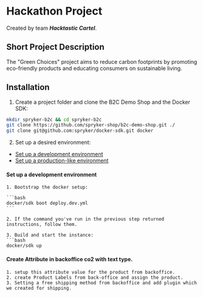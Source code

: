 # Hackathon Project
Created by team ***Hacktastic Cartel***.

## Short Project Description
The "Green Choices" project aims to reduce carbon footprints by promoting eco-friendly products and educating consumers on sustainable living.

## Installation

1. Create a project folder and clone the B2C Demo Shop and the Docker SDK:
```bash
mkdir spryker-b2c && cd spryker-b2c
git clone https://github.com/spryker-shop/b2c-demo-shop.git ./
git clone git@github.com:spryker/docker-sdk.git docker
```

2. Set up a desired environment:
  * [Set up a development environment](#set-up-a-development-environment)
  * [Set up a production-like environment](#set-up-a-production-like-environment)

#### Set up a development environment

    1. Bootstrap the docker setup:

    ```bash
    docker/sdk boot deploy.dev.yml
    ```

    2. If the command you've run in the previous step returned instructions, follow them.

    3. Build and start the instance:
    ```bash
    docker/sdk up

#### Create Attribute in backoffice co2 with text type.
    1. setup this attribute value for the product from backoffice.
    2. create Product Labels from back-office and assign the product.
    3. Setting a free shipping method from backoffice and add plugin which we created for shipping.
    
     